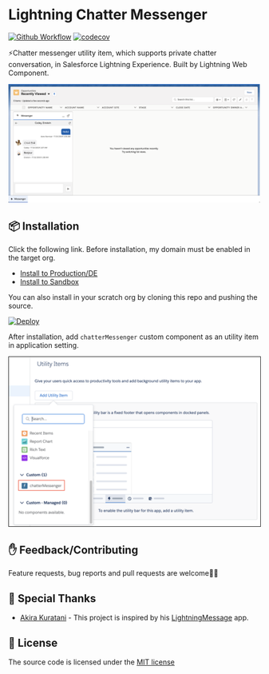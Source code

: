 # Lightning Chatter Messenger

[![Github Workflow](https://github.com/shunkosa/lightning-chatter-messenger/workflows/unit%20test/badge.svg?branch=master)](https://github.com/lightning-chatter-messenger/actions?query=workflow%3A%22unit%20test) [![codecov](https://codecov.io/gh/shunkosa/lightning-chatter-messenger/branch/master/graph/badge.svg)](https://codecov.io/gh/shunkosa/lightning-chatter-messenger)

⚡Chatter messenger utility item, which supports private chatter conversation, in Salesforce Lightning Experience. Built by Lightning Web Component.

<img src="./doc/img/utility_item.png">

## 📦 Installation

Click the following link. Before installation, my domain must be enabled in the target org.

-   [Install to Production/DE](https://login.salesforce.com/packaging/installPackage.apexp?p0=04tf4000004Ez0PAAS)
-   [Install to Sandbox](https://test.salesforce.com/packaging/installPackage.apexp?p0=04tf4000004Ez0PAAS)

You can also install in your scratch org by cloning this repo and pushing the source.

[![Deploy](https://deploy-to-sfdx.com/dist/assets/images/DeployToSFDX.svg)](https://deploy-to-sfdx.com/)

After installation, add `chatterMessenger` custom component as an utility item in application setting.

<img src="./doc/img/application_setting.png" width="600px" border="1">

## ✋ Feedback/Contributing

Feature requests, bug reports and pull requests are welcome🙏🏻

## 🎉 Special Thanks

-   [Akira Kuratani](https://www.twitter.com/a_kuratani/) - This project is inspired by his [LightningMessage](https://www.github.com/kuratani/LightningMessage/) app.

## 👀 License

The source code is licensed under the [MIT license](./LICENSE)
